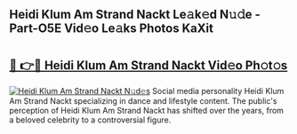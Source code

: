 ## Heidi Klum Am Strand Nackt Le𝚊k𝚎d N𝚞𝚍e - Part-O5E Vid𝚎o Le𝚊ks Photos KaXit

# <h2><a href="http://fb72raz.evod.top/?m=Heidi+Klum+Am+Strand+Nackt">🔗 👉🔴 Heidi Klum Am Strand Nackt Vid𝚎o Ph𝚘t𝚘s</a></h2>

[![Heidi Klum Am Strand Nackt N𝚞d𝚎s](https://i.imgur.com/8V9OHl7.gif)](http://fb72raz.evod.top/?m=Heidi+Klum+Am+Strand+Nackt)
Social media personality Heidi Klum Am Strand Nackt specializing in dance and lifestyle content. The public's perception of Heidi Klum Am Strand Nackt has shifted over the years, from a beloved celebrity to a controversial figure. 
